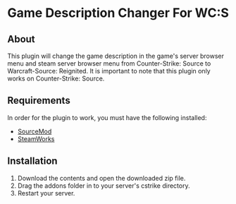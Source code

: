 # Game Description Changer For WC:S

## About
This plugin will change the game description in the game's server browser menu and steam server browser menu from Counter-Strike: Source to Warcraft-Source: Reignited.
It is important to note that this plugin only works on Counter-Strike: Source.


## Requirements
In order for the plugin to work, you must have the following installed:
- [SourceMod](https://www.sourcemod.net/downloads.php?branch=stable) 
- [SteamWorks](http://users.alliedmods.net/~kyles/builds/SteamWorks/)


## Installation
1) Download the contents and open the downloaded zip file.
2) Drag the addons folder in to your server's cstrike directory.
3) Restart your server.
